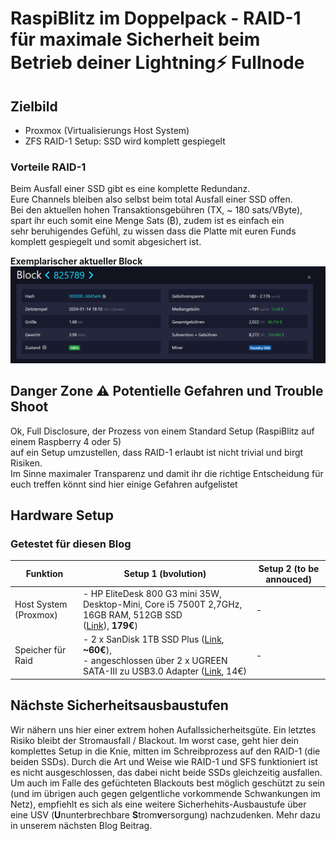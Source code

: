 # RaspiBlitz im Doppelpack - RAID-1 für maximale Sicherheit beim Betrieb deiner Lightning⚡ Fullnode

## Zielbild

- Proxmox (Virtualisierungs Host System)
- ZFS RAID-1 Setup: SSD wird komplett gespiegelt

### Vorteile RAID-1

Beim Ausfall einer SSD gibt es eine komplette Redundanz.  
Eure Channels bleiben also selbst beim total Ausfall einer SSD offen.  
Bei den aktuellen hohen Transaktionsgebühren (TX, ~ 180 sats/VByte),
spart ihr euch somit eine Menge Sats (₿), zudem ist es einfach ein  
sehr beruhigendes Gefühl, zu wissen dass die Platte mit euren Funds  
komplett gespiegelt und somit abgesichert ist.

**Exemplarischer aktueller Block**  
![Alt text](image.png)

## Danger Zone ⚠️ Potentielle Gefahren und Trouble Shoot

Ok, Full Disclosure, der Prozess von einem Standard Setup (RaspiBlitz auf einem Raspberry 4 oder 5)  
auf ein Setup umzustellen, dass RAID-1 erlaubt ist nicht trivial und birgt Risiken.  
Im Sinne maximaler Transparenz und damit ihr die richtige Entscheidung für euch
treffen könnt sind hier einige Gefahren aufgelistet

## Hardware Setup

### Getestet für diesen Blog

Funktion | Setup 1 (bvolution) | Setup 2 (to be annouced)
---------|----------|---------
 Host System (Proxmox) | - HP EliteDesk 800 G3 mini 35W, Desktop-Mini, Core i5 7500T 2,7GHz, 16GB RAM, 512GB SSD <br> ([Link](https://www.computeroutlet24.de/pc-systeme/hp-elitedesk-800-g3-mini-35w-desktop-mini-core-i5-7500t-27ghz-16gb-ram-512gb-ssd-windows-10-pro.html?cache=1705252819)), **179€**) | -
 Speicher für Raid | - 2 x SanDisk 1TB SSD Plus ([Link](https://www.idealo.de/preisvergleich/OffersOfProduct/201902833_-ssd-plus-1tb-sdssda-1t00-g27-sandisk.html), **~60€**),<br> - angeschlossen über 2 x UGREEN SATA-III zu USB3.0 Adapter ([Link](https://www.amazon.de/dp/B06XWSDGP6?psc=1&ref=ppx_yo2ov_dt_b_product_details), 14€) | -

## Nächste Sicherheitsausbaustufen

Wir nähern uns hier einer extrem hohen Aufallssicherheitsgüte. Ein letztes Risiko bleibt der Stromausfall / Blackout. Im worst case, geht hier dein komplettes Setup in die Knie, mitten im Schreibprozess auf den RAID-1 (die beiden SSDs). Durch die Art und Weise wie RAID-1 und SFS funktioniert ist es nicht ausgeschlossen, das dabei nicht beide SSDs gleichzeitig ausfallen.
Um auch im Falle des gefüchteten Blackouts best möglich geschützt zu sein (und im übrigen auch gegen gelgentliche vorkommende Schwankungen im Netz), empfiehlt es sich als eine weitere Sicherhehits-Ausbaustufe über eine USV (**U**nunterbrechbare **S**trom**v**ersorgung) nachzudenken.
Mehr dazu in unserem nächsten Blog Beitrag.
